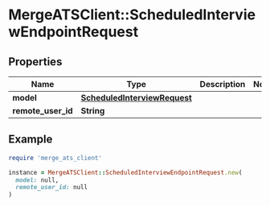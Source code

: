 # MergeATSClient::ScheduledInterviewEndpointRequest

## Properties

| Name | Type | Description | Notes |
| ---- | ---- | ----------- | ----- |
| **model** | [**ScheduledInterviewRequest**](ScheduledInterviewRequest.md) |  |  |
| **remote_user_id** | **String** |  |  |

## Example

```ruby
require 'merge_ats_client'

instance = MergeATSClient::ScheduledInterviewEndpointRequest.new(
  model: null,
  remote_user_id: null
)
```

